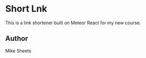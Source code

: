 # Short Lnk

This is a link shortener built on Meteor React for my new course.

## Author

Mike Sheets
